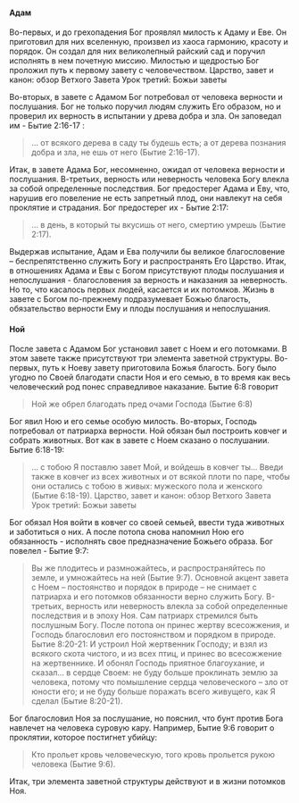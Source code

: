 #### АдамВо-первых, и до грехопадения Бог проявлял милость к Адаму и Еве. Он приготовил для них вселенную, произвел из хаоса гармонию, красоту и порядок. Он создал для них великолепный райский сад и поручил исполнять в нем почетную миссию. Милостью и щедростью Бог проложил путь к первому завету с человечеством.Царство, завет и канон: обзор Ветхого Завета Урок третий: Божьи заветыВо-вторых, в завете с Адамом Бог потребовал от человека верности и послушания. Бог не только поручил людям служить Его образом, но и проверил их верность в испытании у древа добра и зла. Он заповедал им - Бытие 2:16-17 :
>… от всякого дерева в саду ты будешь есть; а от дерева познания добра и зла, не ешь от него (Бытие 2:16-17).
Итак, в завете Адама Бог, несомненно, ожидал от человека верности и послушания.В-третьих, верность или неверность человека Богу влекла за собой определенные последствия. Бог предостерег Адама и Еву, что, нарушив его повеление не есть запретный плод, они навлекут на себя проклятие и страдания.Бог предостерег их - Бытие 2:17:
>… в день, в который ты вкусишь от него, смертию умрешь (Бытие 2:17).
Выдержав испытание, Адам и Ева получили бы великое благословение – беспрепятственно служить Богу и распространять Его Царство.Итак, в отношениях Адама и Евы с Богом присутствуют плоды послушания и непослушания - благословения за верность и наказания за неверность.Но то, что касалось первых людей, касается и их потомков. Жизнь в завете с Богом по-прежнему подразумевает Божью благость, обязательство верности Ему и плоды послушания и непослушания.
#### Ной
После завета с Адамом Бог установил завет с Ноем и его потомками. В этом завете также присутствуют три элемента заветной структуры.Во-первых, путь к Ноеву завету приготовила Божья благость. Богу было угодно по Своей благодати спасти Ноя и его семью, в то время как весь человеческий род понес справедливое наказание. Бытие 6:8 говорит
>Ной же обрел благодать пред очами Господа (Бытие 6:8)
Бог явил Ною и его семье особую милость.Во-вторых, Господь потребовал от патриарха верности. Ной обязан был построить ковчег и собрать животных. Вот как в завете с Ноем сказано о послушании. Бытие 6:18-19:
>… с тобою Я поставлю завет Мой, и войдешь в ковчег ты… Введи также в ковчег из всех животных и от всякой плоти по паре, чтобы они остались с тобою в живых: мужеского пола и женского (Бытие 6:18-19).Царство, завет и канон: обзор Ветхого Завета Урок третий: Божьи заветыБог обязал Ноя войти в ковчег со своей семьей, ввести туда животных и заботиться о них. А после потопа снова напомнил Ною его обязанность - исполнять свое предназначение Божьего образа. Бог повелел - Бытие 9:7:
>Вы же плодитесь и размножайтесь, и распространяйтесь по земле, и умножайтесь на ней (Бытие 9:7).Основной акцент завета с Ноем – постоянство и порядок в природе – не снимает с патриарха и его потомков обязанности верно служить Богу.В-третьих, верность или неверность влекла за собой определенные последствия и в эпоху Ноя. Сам патриарх стремился быть послушным Богу. После потопа он принес жертву всесожжения, и Господь благословил его постоянством и порядком в природе. Бытие 8:20-21:И устроил Ной жертвенник Господу; и взял из всякого скота чистого, и из всех птиц, и принес во всесожжение на жертвеннике. И обонял Господь приятное благоухание, и сказал... в сердце Своем: не буду больше проклинать землю за человека, потому что помышление сердца человеческого – зло от юности его; и не буду больше поражать всего живущего, как Я сделал (Бытие 8:20-21).
Бог благословил Ноя за послушание, но пояснил, что бунт против Бога навлечет на человека суровую кару.Например, Бытие 9:6 говорит о проклятии, которое постигнет убийцу:
>Кто прольет кровь человеческую, того кровь прольется рукою человека (Бытие 9:6).
Итак, три элемента заветной структуры действуют и в жизни потомков Ноя.
